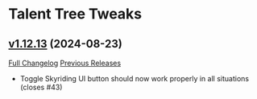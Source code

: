 # Talent Tree Tweaks

## [v1.12.13](https://github.com/NumyAddon/TalentTreeTweaks/tree/v1.12.13) (2024-08-23)
[Full Changelog](https://github.com/NumyAddon/TalentTreeTweaks/compare/v1.12.12...v1.12.13) [Previous Releases](https://github.com/NumyAddon/TalentTreeTweaks/releases)

- Toggle Skyriding UI button should now work properly in all situations (closes #43)  
